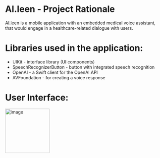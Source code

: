 # AI.leen - Project Rationale
AI.leen is a mobile application with an embedded medical voice assistant,
that would engage in a healthcare-related dialogue with users.
# Libraries used in the application:
- UIKit - interface library (UI components)
- SpeechRecognizerButton - button with integrated speech recognition
- OpenAI - a Swift client for the OpenAI API
- AVFoundation - for creating a voice response
# User Interface:
<img width="143" alt="image" src="https://github.com/ZeinMukhanov/aileen/assets/96255821/2793eebb-d824-447c-b8aa-449f6f77552e">
